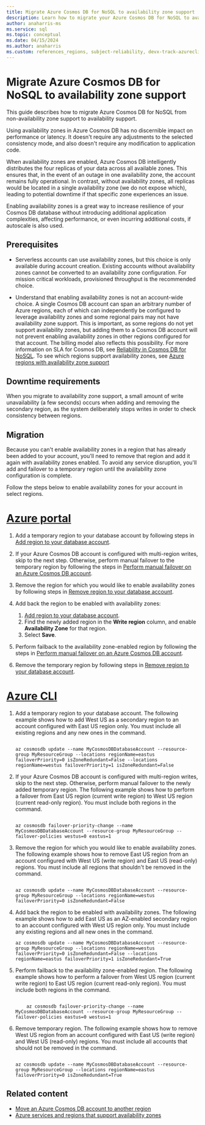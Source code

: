 ```yaml
---
title: Migrate Azure Cosmos DB for NoSQL to availability zone support 
description: Learn how to migrate your Azure Cosmos DB for NoSQL to availability zone support.
author: anaharris-ms
ms.service: sql
ms.topic: conceptual
ms.date: 04/15/2024
ms.author: anaharris 
ms.custom: references_regions, subject-reliability, devx-track-azurecli
---
```


# Migrate Azure Cosmos DB for NoSQL to availability zone support
 
This guide describes how to migrate Azure Cosmos DB for NoSQL from non-availability zone support to availability support.

Using availability zones in Azure Cosmos DB has no discernible impact on performance or latency. It doesn't require any adjustments to the selected consistency mode, and also doesn't require any modification to application code.

When availability zones are enabled, Azure Cosmos DB intelligently distributes the four replicas of your data across all available zones. This ensures that, in the event of an outage in one availability zone, the account remains fully operational. In contrast, without availability zones, all replicas would be located in a single availability zone (we do not expose which), leading to potential downtime if that specific zone experiences an issue.

Enabling availability zones is a great way to increase resilience of your Cosmos DB database without introducing additional application complexities, affecting performance, or even incurring additional costs, if autoscale is also used.


## Prerequisites

- Serverless accounts can use availability zones, but this choice is only available during account creation. Existing accounts without availability zones cannot be converted to an availability zone configuration. For mission critical workloads, provisioned throughput is the recommended choice.
 
- Understand that enabling availability zones is not an account-wide choice. A single Cosmos DB account can span an arbitrary number of Azure regions, each of which can independently be configured to leverage availability zones and some regional pairs may not have availability zone support. This is important, as some regions do not yet support availability zones, but adding them to a Cosmos DB account will not prevent enabling availability zones in other regions configured for that account.  The billing model also reflects this possibility. For more information on SLA for Cosmos DB, see [Reliability in Cosmos DB for NoSQL](./reliability-cosmos-db-nosql.md#sla-improvements). To see which regions support availability zones, see [Azure regions with availability zone support](./availability-zones-service-support.md#azure-regions-with-availability-zone-support)

## Downtime requirements

When you migrate to availability zone support, a small amount of write unavailability (a few seconds) occurs when adding and removing the secondary region, as the system deliberately stops writes in order to check consistency between regions.

## Migration

Because you can't enable availability zones in a region that has already been added to your account, you'll need to remove that region and add it again with availability zones enabled. To avoid any service disruption, you'll add and failover to a temporary region until the availability zone configuration is complete.

Follow the steps below to enable availability zones for your account in select regions.


# [Azure portal](#tab/portal)

1. Add a temporary region to your database account by following steps in [Add region to your database account](/azure/cosmos-db/how-to-manage-database-account#addremove-regions-from-your-database-account).

1. If your Azure Cosmos DB account is configured with multi-region writes, skip to the next step. Otherwise, perform manual failover to the temporary region by following the steps in [Perform manual failover on an Azure Cosmos DB account](/azure/cosmos-db/how-to-manage-database-account?source=recommendations#manual-failover).

1. Remove the region for which you would like to enable availability zones by following steps in [Remove region to your database account](/azure/cosmos-db/how-to-manage-database-account#addremove-regions-from-your-database-account).

1. Add back the region to be enabled with availability zones:
    1. [Add region to your database account](/azure/cosmos-db/how-to-manage-database-account#addremove-regions-from-your-database-account).
    1. Find the newly added region in the **Write region** column, and enable **Availability Zone** for that region. 
    1. Select **Save**.

1. Perform failback to the availability zone-enabled region by following the steps in [Perform manual failover on an Azure Cosmos DB account](/azure/cosmos-db/how-to-manage-database-account?source=recommendations#manual-failover).

1. Remove the temporary region by following steps in [Remove region to your database account](/azure/cosmos-db/how-to-manage-database-account#addremove-regions-from-your-database-account).

# [Azure CLI](#tab/cli)

1. Add a temporary region to your database account. The following example shows how to add West US as a secondary region to an account configured with East US region only. You must include all existing regions and any new ones in the command.

    ```azurecli
    
    az cosmosdb update --name MyCosmosDBDatabaseAccount --resource-group MyResourceGroup --locations regionName=eastus failoverPriority=0 isZoneRedundant=False --locations regionName=westus failoverPriority=1 isZoneRedundant=False
    
    ```

1. If your Azure Cosmos DB account is configured with multi-region writes, skip to the next step. Otherwise, perform manual failover to the newly added temporary region. The following example shows how to perform a failover from East US region (current write region) to West US region (current read-only region). You must include both regions in the command. 

    ```azurecli
    
    az cosmosdb failover-priority-change --name MyCosmosDBDatabaseAccount --resource-group MyResourceGroup --failover-policies westus=0 eastus=1
    
    ```

1. Remove the region for which you would like to enable availability zones. The following example shows how to remove East US region from an account configured with West US (write region) and East US (read-only) regions. You must include all regions that shouldn't be removed in the command. 

    ```azurecli
    
    az cosmosdb update --name MyCosmosDBDatabaseAccount --resource-group MyResourceGroup --locations regionName=westus failoverPriority=0 isZoneRedundant=False
    
    ```
 
1. Add back the region to be enabled with availability zones. The following example shows how to add East US as an AZ-enabled secondary region to an account configured with West US region only. You must include any existing regions and all new ones in the command. 

    
    ```azurecli
    az cosmosdb update --name MyCosmosDBDatabaseAccount --resource-group MyResourceGroup --locations regionName=westus failoverPriority=0 isZoneRedundant=False --locations regionName=eastus failoverPriority=1 isZoneRedundant=True
    ```

1. Perform failback to the availability zone-enabled region. The following example shows how to perform a failover from West US region (current write region) to East US region (current read-only region). You must include both regions in the command. 
 
    ```azurecli
    
        az cosmosdb failover-priority-change --name MyCosmosDBDatabaseAccount --resource-group MyResourceGroup --failover-policies eastus=0 westus=1
    ```

1. Remove temporary region. The following example shows how to remove West US region from an account configured with East US (write region) and West US (read-only) regions. You must include all accounts that should not be removed in the command. 

 
    ```azurecli
    
    az cosmosdb update --name MyCosmosDBDatabaseAccount --resource-group MyResourceGroup --locations regionName=eastus failoverPriority=0 isZoneRedundant=True
    
    ```


## Related content

- [Move an Azure Cosmos DB account to another region](/azure/cosmos-db/how-to-move-regions)
- [Azure services and regions that support availability zones](availability-zones-service-support.md)
